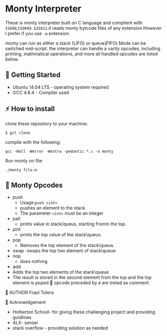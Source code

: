Monty Interpreter   
=======================
These is monty interpreter built on C language and complient with ```ISO90```,```ISO099```. ```&ISO11```.it reads monty bytcode files
of any extension.However I prefer if you use ```.m``` extension.

monty can run as either a stack (LIFO) or queue(FIFO).Mode can be switched mid-script. the interpreter 
can handle a varity opcodes, including printing, mathmatical operations, and more all handled opcodes are listed below.

 :runner: Getting Started
----------------------------
- Ubuntu 14.04 LTS - operating system required
- GCC 4.8.4 - Compiler used

:zap: How to install
------------------------
clone these repository to your machine:
```
$ git clone
```
compile with the following:
```
gcc -Wall -Werror -Wextra -pedantic *.c -o monty
```
Run monty on file:
```
./monty file.m
```
:wrench: Monty Opcodes
-----------------------------
- push
   - Usage:```push <int>```
   - pushes an element to the stack
   - The parameter ```<int>``` must be an integer
- pall
   - prints value in stack/queus, starting fromm the top.
- pint
   - prints the top value of the stack\queus.
- pop
   - Removes the top element of the stack\queus.
- swap
   -swaps the top two element of stack\queue
- nop
  - does nothing
- add
 - Adds the top two elements of the stack\queue
 - The result is stored in the second element from the top and the top element is poped
:postbox: opcode preceded by ```#``` are treted as comment

:blue_book: AUTHOR
Fraol Tolera 

:trumpet: Acknowldgement 

- Holberton School- for giving these challenging project and providing guidlines
- ALX- sensei 
- stack overflow - providing solution as needed

 
 